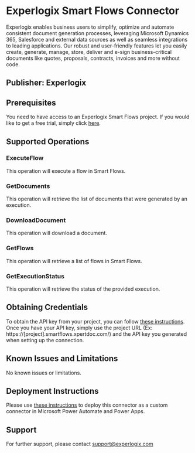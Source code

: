 # Experlogix Smart Flows Connector
Experlogix enables business users to simplify, optimize and automate consistent document generation processes, leveraging Microsoft Dynamics 365, Salesforce and external data sources as well as seamless integrations to leading applications. Our robust and user-friendly features let you easily create, generate, manage, store, deliver and e-sign business-critical documents like quotes, proposals, contracts, invoices and more without code.

## Publisher: Experlogix

## Prerequisites
You need to have access to an Experlogix Smart Flows project. If you would like to get a free trial, simply click [here](https://www.xpertdoc.com/en/get-free-trial-document-generation/).

## Supported Operations

### ExecuteFlow
This operation will execute a flow in Smart Flows.

### GetDocuments
This operation will retrieve the list of documents that were generated by an execution.

### DownloadDocument
This operation will download a document.

### GetFlows
This operation will retrieve a list of flows in Smart Flows.

### GetExecutionStatus
This operation will retrieve the status of the provided execution.

## Obtaining Credentials
To obtain the API key from your project, you can follow [these instructions](https://experlogixut.mcoutput.com/preview/Resources/2_Operations/Smart%20Flows/Using_the_API.html?tocpath=Resources%7CFor%20developers%7C_____1#UsingtheAPI). Once you have your API key, simply use the project URL (Ex: https://\[project\].smartflows.xpertdoc.com/) and the API key you generated when setting up the connection.

## Known Issues and Limitations
No known issues or limitations.

## Deployment Instructions
Please use [these instructions](https://docs.microsoft.com/en-us/connectors/custom-connectors/paconn-cli) to deploy this connector as a custom connector in Microsoft Power Automate and Power Apps.

## Support
For further support, please contact support@experlogix.com